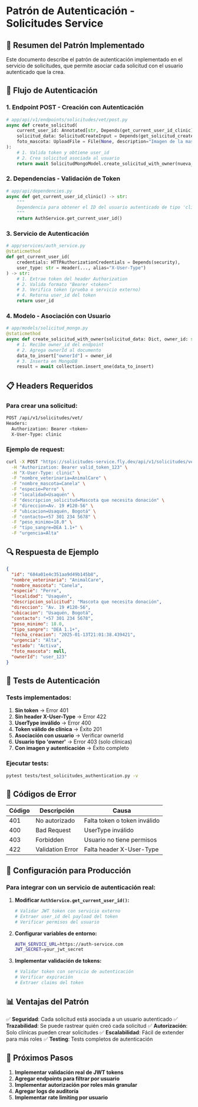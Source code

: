 # Patrón de Autenticación - Solicitudes Service

## 🎯 **Resumen del Patrón Implementado**

Este documento describe el patrón de autenticación implementado en el servicio de solicitudes, que permite asociar cada solicitud con el usuario autenticado que la crea.

## 🔐 **Flujo de Autenticación**

### **1. Endpoint POST - Creación con Autenticación**

```python
# app/api/v1/endpoints/solicitudes/vet/post.py
async def create_solicitud(
    current_user_id: Annotated[str, Depends(get_current_user_id_clinic)],
    solicitud_data: SolicitudCreateInput = Depends(get_solicitud_create_input),
    foto_mascota: UploadFile = File(None, description="Imagen de la mascota (opcional)")
):
    # 1. Valida token y obtiene user_id
    # 2. Crea solicitud asociada al usuario
    return await SolicitudMongoModel.create_solicitud_with_owner(nueva_solicitud, current_user_id)
```

### **2. Dependencias - Validación de Token**

```python
# app/api/dependencies.py
async def get_current_user_id_clinic() -> str:
    """
    Dependencia para obtener el ID del usuario autenticado de tipo 'clinic'
    """
    return AuthService.get_current_user_id()
```

### **3. Servicio de Autenticación**

```python
# app/services/auth_service.py
@staticmethod
def get_current_user_id(
    credentials: HTTPAuthorizationCredentials = Depends(security),
    user_type: str = Header(..., alias="X-User-Type")
) -> str:
    # 1. Extrae token del header Authorization
    # 2. Valida formato "Bearer <token>"
    # 3. Verifica token (prueba o servicio externo)
    # 4. Retorna user_id del token
    return user_id
```

### **4. Modelo - Asociación con Usuario**

```python
# app/models/solicitud_mongo.py
@staticmethod
async def create_solicitud_with_owner(solicitud_data: Dict, owner_id: str) -> Solicitud:
    # 1. Recibe owner_id del endpoint
    # 2. Agrega ownerId al documento
    data_to_insert["ownerId"] = owner_id
    # 3. Inserta en MongoDB
    result = await collection.insert_one(data_to_insert)
```

## 📋 **Headers Requeridos**

### **Para crear una solicitud:**

```bash
POST /api/v1/solicitudes/vet/
Headers:
  Authorization: Bearer <token>
  X-User-Type: clinic
```

### **Ejemplo de request:**

```bash
curl -X POST "https://solicitudes-service.fly.dev/api/v1/solicitudes/vet/" \
  -H "Authorization: Bearer valid_token_123" \
  -H "X-User-Type: clinic" \
  -F "nombre_veterinaria=AnimalCare" \
  -F "nombre_mascota=Canela" \
  -F "especie=Perro" \
  -F "localidad=Usaquén" \
  -F "descripcion_solicitud=Mascota que necesita donación" \
  -F "direccion=Av. 19 #120-56" \
  -F "ubicacion=Usaquén, Bogotá" \
  -F "contacto=+57 301 234 5678" \
  -F "peso_minimo=18.0" \
  -F "tipo_sangre=DEA 1.1+" \
  -F "urgencia=Alta"
```

## 🔍 **Respuesta de Ejemplo**

```json
{
  "id": "684a01e4c351aa9d49b145b8",
  "nombre_veterinaria": "AnimalCare",
  "nombre_mascota": "Canela",
  "especie": "Perro",
  "localidad": "Usaquén",
  "descripcion_solicitud": "Mascota que necesita donación",
  "direccion": "Av. 19 #120-56",
  "ubicacion": "Usaquén, Bogotá",
  "contacto": "+57 301 234 5678",
  "peso_minimo": 18.0,
  "tipo_sangre": "DEA 1.1+",
  "fecha_creacion": "2025-01-13T21:01:38.439421",
  "urgencia": "Alta",
  "estado": "Activa",
  "foto_mascota": null,
  "ownerId": "user_123"
}
```

## 🧪 **Tests de Autenticación**

### **Tests implementados:**

1. **Sin token** → Error 401
2. **Sin header X-User-Type** → Error 422
3. **UserType inválido** → Error 400
4. **Token válido de clínica** → Éxito 201
5. **Asociación con usuario** → Verificar ownerId
6. **Usuario tipo 'owner'** → Error 403 (solo clínicas)
7. **Con imagen y autenticación** → Éxito completo

### **Ejecutar tests:**

```bash
pytest tests/test_solicitudes_authentication.py -v
```

## 🚨 **Códigos de Error**

| Código | Descripción | Causa |
|--------|-------------|-------|
| 401 | No autorizado | Falta token o token inválido |
| 400 | Bad Request | UserType inválido |
| 403 | Forbidden | Usuario no tiene permisos |
| 422 | Validation Error | Falta header X-User-Type |

## 🔧 **Configuración para Producción**

### **Para integrar con un servicio de autenticación real:**

1. **Modificar `AuthService.get_current_user_id()`:**
   ```python
   # Validar JWT token con servicio externo
   # Extraer user_id del payload del token
   # Verificar permisos del usuario
   ```

2. **Configurar variables de entorno:**
   ```bash
   AUTH_SERVICE_URL=https://auth-service.com
   JWT_SECRET=your_jwt_secret
   ```

3. **Implementar validación de tokens:**
   ```python
   # Validar token con servicio de autenticación
   # Verificar expiración
   # Extraer claims del token
   ```

## 📊 **Ventajas del Patrón**

✅ **Seguridad**: Cada solicitud está asociada a un usuario autenticado
✅ **Trazabilidad**: Se puede rastrear quién creó cada solicitud
✅ **Autorización**: Solo clínicas pueden crear solicitudes
✅ **Escalabilidad**: Fácil de extender para más roles
✅ **Testing**: Tests completos de autenticación

## 🔄 **Próximos Pasos**

1. **Implementar validación real de JWT tokens**
2. **Agregar endpoints para filtrar por usuario**
3. **Implementar autorización por roles más granular**
4. **Agregar logs de auditoría**
5. **Implementar rate limiting por usuario** 
